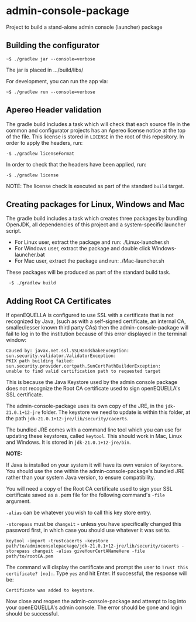 # admin-console-package
Project to build a stand-alone admin console (launcher) package

## Building the configurator
```
~$ ./gradlew jar --console=verbose
```
The jar is placed in .../build/libs/

For development, you can run the app via:

```
~$ ./gradlew run --console=verbose
```

## Apereo Header validation
The gradle build includes a task which will check that each source file in the common and configurator projects has an Apereo 
license notice at the top of the file. This license is stored in `LICENSE` in the root of this repository.
In order to apply the headers, run:

```
-$ ./gradlew licenseFormat
```
 In order to check that the headers have been applied, run:
 
 ```
 -$ ./gradlew license
 ```
NOTE: The license check is executed as part of the standard `build` target.

## Creating packages for Linux, Windows and Mac
The gradle build includes a task which creates three packages by bundling OpenJDK, all dependencies of this project and a system-specific launcher script.

* For Linux user, extract the package and run: ./Linux-launcher.sh
* For Windows user, extract the package and double click Windows-launcher.bat
* For Mac user, extract the package and run: ./Mac-launcher.sh

These packages will be produced as part of the standard build task.
 
 ```
  -$ ./gradlew build
 ```

## Adding Root CA Certificates
If openEQUELLA is configured to use SSL with a certificate that is not recognized by Java, (such as with a self-signed certificate, an internal CA, smaller/lesser known third party CAs)
then the admin-console-package will fail to log in to the institution because of this error displayed in the terminal window: 

```
Caused by: javax.net.ssl.SSLHandshakeException: sun.security.validator.ValidatorException: 
PKIX path building failed: sun.security.provider.certpath.SunCertPathBuilderException: 
unable to find valid certification path to requested target
```

This is because the Java Keystore used by the admin console package does not recognize the Root CA certificate used to sign openEQUELLA's SSL certificate.

The admin-console-package uses its own copy of the JRE, in the `jdk-21.0.1+12-jre` folder. 
The keystore we need to update is within this folder, at the path `jdk-21.0.1+12-jre/lib/security/cacerts`.

The bundled JRE comes with a command line tool which you can use for updating these keystores, called `keytool`. 
This should work in Mac, Linux and Windows. It is stored in `jdk-21.0.1+12-jre/bin`.

**NOTE:**

If Java is installed on your system it will have its own version of `keystore`. 
You should use the one within the admin-console-package's bundled JRE rather than your system Java version, to ensure compatibility.

You will need a copy of the Root CA certificate used to sign your SSL certificate saved as a .pem file for the following command's `-file` argument.

`-alias` can be whatever you wish to call this key store entry.

`-storepass` must be `changeit` - unless you have specifically changed this password first, 
in which case you should use whatever it was set to.

```
keytool -import -trustcacerts -keystore path/to/adminconsolepackage/jdk-21.0.1+12-jre/lib/security/cacerts -storepass changeit -alias giveYourCertANameHere -file path/to/rootCA.pem
```

The command will display the certificate and prompt the user to `Trust this certificate? [no]:`. Type `yes` and hit Enter.
If successful, the response will be:

    Certificate was added to keystore.

Now close and reopen the admin-console-package and attempt to log into your openEQUELLA's admin console. The error should be gone and login should be successful.
